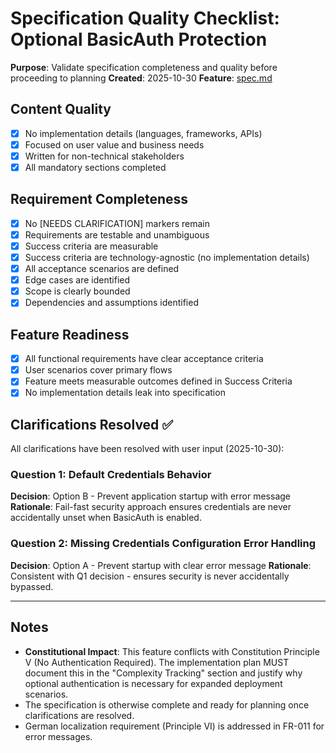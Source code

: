 # Specification Quality Checklist: Optional BasicAuth Protection

**Purpose**: Validate specification completeness and quality before proceeding to planning
**Created**: 2025-10-30
**Feature**: [spec.md](../spec.md)

## Content Quality

- [x] No implementation details (languages, frameworks, APIs)
- [x] Focused on user value and business needs
- [x] Written for non-technical stakeholders
- [x] All mandatory sections completed

## Requirement Completeness

- [x] No [NEEDS CLARIFICATION] markers remain
- [x] Requirements are testable and unambiguous
- [x] Success criteria are measurable
- [x] Success criteria are technology-agnostic (no implementation details)
- [x] All acceptance scenarios are defined
- [x] Edge cases are identified
- [x] Scope is clearly bounded
- [x] Dependencies and assumptions identified

## Feature Readiness

- [x] All functional requirements have clear acceptance criteria
- [x] User scenarios cover primary flows
- [x] Feature meets measurable outcomes defined in Success Criteria
- [x] No implementation details leak into specification

## Clarifications Resolved ✅

All clarifications have been resolved with user input (2025-10-30):

### Question 1: Default Credentials Behavior
**Decision**: Option B - Prevent application startup with error message
**Rationale**: Fail-fast security approach ensures credentials are never accidentally unset when BasicAuth is enabled.

### Question 2: Missing Credentials Configuration Error Handling
**Decision**: Option A - Prevent startup with clear error message
**Rationale**: Consistent with Q1 decision - ensures security is never accidentally bypassed.

---

## Notes

- **Constitutional Impact**: This feature conflicts with Constitution Principle V (No Authentication Required). The implementation plan MUST document this in the "Complexity Tracking" section and justify why optional authentication is necessary for expanded deployment scenarios.
- The specification is otherwise complete and ready for planning once clarifications are resolved.
- German localization requirement (Principle VI) is addressed in FR-011 for error messages.
